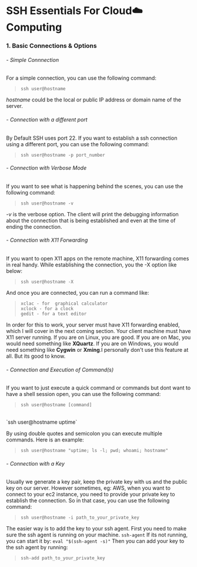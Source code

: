 # SSH Essentials For Cloud:cloud:Computing 

### 1. Basic Connections & Options

###### - Simple Connnection
For a simple connection, you can use the following command:

>` ssh user@hostname `

*hostname* could be the local or public IP address or domain name of the server.

###### - Connection with a different port
By Default SSH uses port 22. If you want to establish a ssh connection using a different port, you can use the following command:
>` ssh user@hostname -p port_number `

###### - Connection with Verbose Mode
If you want to see what is happening behind the scenes, you can use the following command:
>` ssh user@hostname -v `

*-v* is the verbose option.
The client will print the debugging information about the connection that is being established and even at the time of ending the connection.

###### - Connection with X11 Forwarding 
If you want to open X11 apps on the remote machine, X11 forwarding comes in real handy. 
While establishing the connection, you the -X option like below:

>` ssh user@hostname -X `

And once you are connected, you can run a command like:

>`xclac - for  graphical calculator`
><br>
>`xclock - for a clock`
><br>
>`gedit - for a text editor`

In order for this to work, your server must have X11 forwarding enabled, which I will cover in the next coming section. Your client machine must have X11 server running. If you are on Linux, you are good. If you are on Mac, you would need something like **XQuartz**. If you are on Windows, you would need something like **Cygwin** or **Xming**.I personally don't use this feature at all. But its good to know.

###### - Connection and Execution of Command(s)
If you want to just execute a quick command or commands but dont want to have a shell session open, you can use the following command:
>`ssh user@hostname [command]`
<br>
`ssh user@hostname uptime`

By using double quotes and semicolon you can execute multiple commands. Here is an example:
>`ssh user@hostname "uptime; ls -l; pwd; whoami; hostname"`

###### - Connection with a Key  
Usually we generate a key pair, keep the private key with us and the public key on our server. However sometimes, eg: AWS, when you want to connect to your ec2 instance, you need to provide your private key to establish the connection.
So in that case, you can use the following command:
>` ssh user@hostname -i path_to_your_private_key `
 
 The easier way is to add the key to your ssh agent.
 First you need to make sure the ssh agent is running on your machine.
`ssh-agent`
If its not running, you can start it by: `eval "$(ssh-agent -s)"`
Then you can add your key to the ssh agent by running: 
>`ssh-add path_to_your_private_key`

